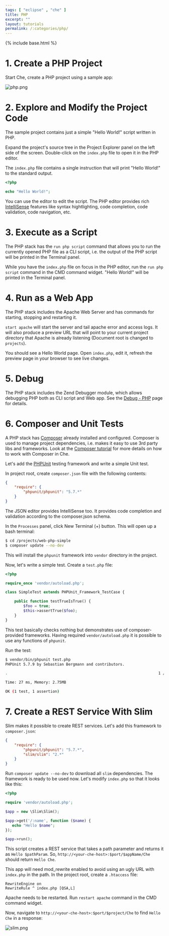 ```yaml
---
tags: [ "eclipse" , "che" ]
title: PHP
excerpt: ""
layout: tutorials
permalink: /:categories/php/
---
```

{% include base.html %}
# 1. Create a PHP Project  
Start Che, create a PHP project using a sample app:

![php.png]({{base}}{{site.links["php.png"]}})

# 2. Explore and Modify the Project Code

The sample project contains just a simple "Hello World!" script written in PHP. 

Expand the project's source tree in the Project Explorer panel on the left side of the screen. Double-click on the `index.php` file to open it in the PHP editor.

The `index.php` file contains a single instruction that will print "Hello World!" to the standard output.

```php
<?php

echo "Hello World!";
```

You can use the editor to edit the script. The PHP editor provides rich [IntelliSense]({{base}}{{site.links["ide-intellisense"]}}) features like syntax hightlighting, code completion, code validation, code navigation, etc.

# 3. Execute as a Script

The PHP stack has the `run php script` command that allows you to run the currently opened PHP file as a CLI script, i.e. the output of the PHP script will be printed in the Terminal panel.

While you have the `index.php` file on focus in the PHP editor, run the `run php script` command in the CMD command widget. "Hello World!" will be printed in the Terminal panel.

# 4. Run as a Web App

The PHP stack includes the Apache Web Server and has commands for starting, stopping and restarting it.

`start apache` will start the server and tail apache error and access logs. It will also produce a preview URL that will point to your current project directory that Apache is already listening (Document root is changed to `projects`).

You should see a Hello World page. Open `index.php`, edit it, refresh the preview page in your browser to see live changes.

# 5. Debug

The PHP stack includes the Zend Debugger module, which allows debugging PHP both as CLI script and Web app. See the [Debug - PHP]({{base}}{{site.links["ide-debug"]}}#php) page for details.

# 6. Composer and Unit Tests  
A PHP stack has [Composer](https://getcomposer.org/) already installed and configured. Composer is used to manage project dependencies, i.e. makes it easy to use 3rd party libs and frameworks. Look at the [Composer tutorial]({{base}}{{site.links["tutorial-composer"]}}) for more details on how to work with Composer in Che.

Let's add the [PHPUnit](https://phpunit.de/) testing framework and write a simple Unit test.

In project root, create `composer.json` file with the following contents:

```json
{
    "require": {
        "phpunit/phpunit": "5.7.*"
    }
}
```

The JSON editor provides IntelliSense too. It provides code completion and validation according to the composer.json schema.

In the `Processes` panel, click New Terminal (+) button. This will open up a bash terminal:

```sh
$ cd /projects/web-php-simple
$ composer update --no-dev
```

This will install the `phpunit` framework into `vendor` directory in the project.

Now, let's write a simple test. Create a `test.php` file:

```php
<?php

require_once 'vendor/autoload.php';

class SimpleTest extends PHPUnit_Framework_TestCase {

    public function testTrueIsTrue() {
        $foo = true;
        $this->assertTrue($foo);
    }
}
```

This test basically checks nothing but demonstrates use of composer-provided frameworks. Having required `vendor/autoload.php` it is possible to use any functions of `phpunit`.

Run the test:

```sh
$ vendor/bin/phpunit test.php
PHPUnit 5.7.9 by Sebastian Bergmann and contributors.

.                                                                   1 / 1 (100%)

Time: 27 ms, Memory: 2.75MB

OK (1 test, 1 assertion)
```

# 7. Create a REST Service With Slim  
Slim makes it possible to create REST services. Let's add this framework to `composer.json`:

```json
{
    "require": {
        "phpunit/phpunit": "5.7.*",
        "slim/slim": "2.*"
    }
}
```
Run `composer update --no-dev` to download all `slim` dependencies. The framework is ready to be used now. Let's modify `index.php` so that it looks like this:

```php
<?php

require 'vendor/autoload.php';

$app = new \Slim\Slim();

$app->get('/:name', function ($name) {
   echo "Hello $name";
});

$app->run();
```

This script creates a REST service that takes a path parameter and returns it as `Hello $pathParam`. So, `http://<your-che-host>:$port/$appName/Che` should return `Hello Che`.

This app will need mod_rewrite enabled to avoid using an ugly URL with `index.php` in the path. In the project root, create a `.htaccess` file:

```text
RewriteEngine on
RewriteRule ^ index.php [QSA,L]
```
Apache needs to be restarted. Run `restart apache` command in the CMD command widget.

Now, navigate to `http://<your-che-host>:$port/$project/Che` to find `Hello Che` in a response:

![slim.png]({{base}}{{site.links["slim.png"]}})

